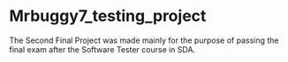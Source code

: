 # Mrbuggy7_testing_project
The Second Final Project was made mainly for the purpose of passing the final exam after the Software Tester course in SDA.

